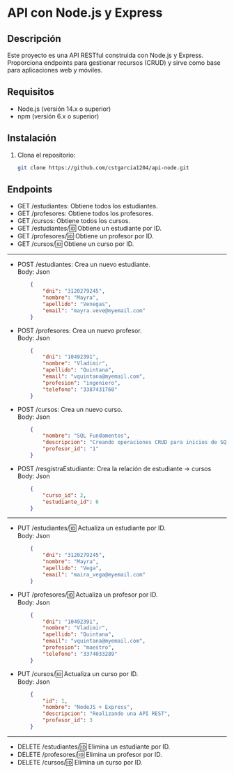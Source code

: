 # API con Node.js y Express

## Descripción
Este proyecto es una API RESTful construida con Node.js y Express. Proporciona endpoints para gestionar recursos (CRUD) y sirve como base para aplicaciones web y móviles.

## Requisitos
- Node.js (versión 14.x o superior)
- npm (versión 6.x o superior)

## Instalación
1. Clona el repositorio:
   ```sh
   git clone https://github.com/cstgarcia1204/api-node.git

## Endpoints
- GET /estudiantes: Obtiene todos los estudiantes.
- GET /profesores: Obtiene todos los profesores.
- GET /cursos: Obtiene todos los cursos.
- GET /estudiantes/:id: Obtiene un estudiante por ID.
- GET /profesores/:id: Obtiene un profesor por ID.
- GET /cursos/:id: Obtiene un curso por ID.
***

- POST /estudiantes: Crea un nuevo estudiante.  
    Body: Json
    ```json
        {
            "dni": "3120279245",
            "nombre": "Mayra",
            "apellido": "Venegas",
            "email": "mayra.veve@myemail.com"
        }
    ```
- POST /profesores: Crea un nuevo profesor.  
    Body: Json
    ```json
        {
            "dni": "10492391",
            "nombre": "Vladimir",
            "apellido": "Quintana",
            "email": "vquintana@myemail.com",
            "profesion": "ingeniero",
            "telefono": "3387431760"
        }
    ```
- POST /cursos: Crea un nuevo curso.  
    Body: Json
    ```json
        {
            "nombre": "SQL Fundamentos",
            "descripcion": "Creando operaciones CRUD para inicios de SQL",
            "profesor_id": "1"
        }
    ```
- POST /resgistraEstudiante: Crea la relación de estudiante -> cursos   
    Body: Json
    ```json
        {   
            "curso_id": 2,
            "estudiante_id": 6
        }
    ```
***

- PUT /estudiantes/:id: Actualiza un estudiante por ID.  
    Body: Json
    ```json
        {
            "dni": "3120279245",
            "nombre": "Mayra",
            "apellido": "Vega",
            "email": "maira_vega@myemail.com"
        }
    ```
- PUT /profesores/:id: Actualiza un profesor por ID.  
    Body: Json
    ```json
        {
            "dni": "10492391",
            "nombre": "Vladimir",
            "apellido": "Quintana",
            "email": "vquintana@myemail.com",
            "profesion": "maestro",
            "telefono": "3374033289"
        }
    ```
- PUT /cursos/:id: Actualiza un curso por ID.  
    Body: Json
    ```json
        {
            "id": 1,
            "nombre": "NodeJS + Express",
            "descripcion": "Realizando una API REST",
            "profesor_id": 3
        }
    ```
***

- DELETE /estudiantes/:id: Elimina un estudiante por ID.
- DELETE /profesores/:id: Elimina un profesor por ID.
- DELETE /cursos/:id: Elimina un curso por ID.

